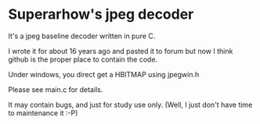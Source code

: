 # Superarhow's jpeg decoder

It's a jpeg baseline decoder written in pure C.

I wrote it for about 16 years ago and pasted it to forum but now I think github is the proper place to contain the code.

Under windows, you direct get a HBITMAP using jpegwin.h

Please see main.c for details.

It may contain bugs, and just for study use only. (Well, I just don't have time to maintenance it :-P)

